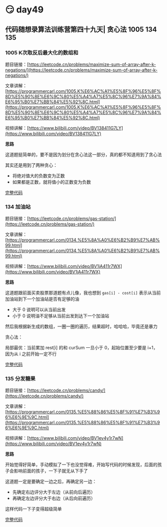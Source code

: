 # 😏 day49

## 代码随想录算法训练营第四十九天| 贪心法 1005 134 135

### 1005 K次取反后最大化的数组和

题目链接：[https://leetcode.cn/problems/maximize-sum-of-array-after-k-negations/](https://leetcode.cn/problems/maximize-sum-of-array-after-k-negations/)

文章讲解：[https://programmercarl.com/1005.K%E6%AC%A1%E5%8F%96%E5%8F%8D%E5%90%8E%E6%9C%80%E5%A4%A7%E5%8C%96%E7%9A%84%E6%95%B0%E7%BB%84%E5%92%8C.html](https://programmercarl.com/1005.K%E6%AC%A1%E5%8F%96%E5%8F%8D%E5%90%8E%E6%9C%80%E5%A4%A7%E5%8C%96%E7%9A%84%E6%95%B0%E7%BB%84%E5%92%8C.html)

视频讲解：[https://www.bilibili.com/video/BV138411G7LY](https://www.bilibili.com/video/BV138411G7LY)

**思路**

这道题挺简单的，要不是因为划分在贪心法这一部分，真的都不知道用到了贪心法

其实还是用到了两种贪心：

* 将绝对值大的负数变为正数
* 如果都是正数，就将值小的正数变为负数

[完整代码](https://github.com/hd2yao/leetcode/tree/master/training/day49/1005\_maximize\_sum\_of\_array\_after\_k\_negations.go)

### 134 加油站

题目链接：[https://leetcode.cn/problems/gas-station/](https://leetcode.cn/problems/gas-station/)

文章讲解：[https://programmercarl.com/0134.%E5%8A%A0%E6%B2%B9%E7%AB%99.html](https://programmercarl.com/0134.%E5%8A%A0%E6%B2%B9%E7%AB%99.html)

视频讲解：[https://www.bilibili.com/video/BV1jA411r7WX](https://www.bilibili.com/video/BV1jA411r7WX)

**思路**

这道题跟前面买卖股票那道题有点儿像，我也想到 `gas[i] - cost[i]` 表示从当前加油站到下一个加油站是否有足够的油

* 大于 0 说明可以从当前出发
* 小于 0 说明油不足够从当前出发到达下一个加油站

然后我根据新生成的数组，一圈一圈的遍历，结果超时，哈哈哈，毕竟还是暴力

贪心法：

局部最优：当前累加 rest\[i] 的和 curSum 一旦小于 0，起始位置至少要是 i+1，因为从 i 之前开始一定不行

[完整代码](https://github.com/hd2yao/leetcode/tree/master/training/day49/0134\_gas\_station.go)

### 135 分发糖果

题目链接：[https://leetcode.cn/problems/candy/](https://leetcode.cn/problems/candy/)

文章讲解：[https://programmercarl.com/0135.%E5%88%86%E5%8F%91%E7%B3%96%E6%9E%9C.html](https://programmercarl.com/0135.%E5%88%86%E5%8F%91%E7%B3%96%E6%9E%9C.html)

视频讲解：[https://www.bilibili.com/video/BV1ev4y1r7wN](https://www.bilibili.com/video/BV1ev4y1r7wN)

**思路**

开始觉得好简单，手动模拟了一下也没觉得难，开始写代码的时候发现，后面的孩子会影响前面的孩子，一下子就无从下手了

这道题一定是要确定一边之后，再确定另一边：

* 先确定右边评分大于左边（从前向后遍历）
* 再确定左边评分大于右边（从后向前遍历）

这样代码一下子变得超级简单

[完整代码](https://github.com/hd2yao/leetcode/tree/master/training/day49/0135\_candy.go)
